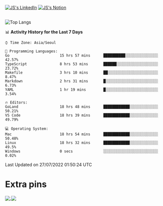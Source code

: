 
[![JS's LinkedIn](https://img.shields.io/badge/LinkedIn-blue?style=for-the-badge&logo=linkedin)](https://www.linkedin.com/in/jaeseung-lee-5a2a32139/) 
[![JS's Notion](https://img.shields.io/badge/Notion-black?style=for-the-badge&logo=notion)](https://bit.ly/ljswiki1) <br><br>
<!-- ![JS's GitHub stats](https://github-readme-stats-lemon-five.vercel.app/api?username=tkxkd0159&hide=contribs,prs,stars,issues&show_icons=true&theme=react&include_all_commits=true)   -->
![Top Langs](https://github-readme-stats-lemon-five.vercel.app/api/top-langs/?username=tkxkd0159&layout=compact&hide=jupyter%20notebook,scss,html,css&langs_count=10)  


<!--START_SECTION:waka-->
📊 **Activity History for the Last 7 Days** 

```text
⌚︎ Time Zone: Asia/Seoul

💬 Programming Languages: 
Go                       15 hrs 57 mins      ██████████░░░░░░░░░░░░░░░   42.57% 
TypeScript               8 hrs 53 mins       ██████░░░░░░░░░░░░░░░░░░░   23.72% 
Makefile                 3 hrs 10 mins       ██░░░░░░░░░░░░░░░░░░░░░░░   8.47% 
Markdown                 2 hrs 31 mins       █░░░░░░░░░░░░░░░░░░░░░░░░   6.73% 
YAML                     1 hr 19 mins        █░░░░░░░░░░░░░░░░░░░░░░░░   3.54%

🔥 Editors: 
GoLand                   18 hrs 48 mins      ████████████░░░░░░░░░░░░░   50.21% 
VS Code                  18 hrs 39 mins      ████████████░░░░░░░░░░░░░   49.79%

💻 Operating System: 
Mac                      18 hrs 54 mins      ████████████░░░░░░░░░░░░░   50.48% 
Linux                    18 hrs 32 mins      ████████████░░░░░░░░░░░░░   49.5% 
Windows                  0 secs              ░░░░░░░░░░░░░░░░░░░░░░░░░   0.02%

```


 Last Updated on 27/07/2022 01:50:24 UTC
<!--END_SECTION:waka-->

# Extra pins
<a href="https://github.com/tkxkd0159/tkxkd0159.github.io">
  <img align="center" src="https://github-readme-stats-lemon-five.vercel.app/api/pin/?username=tkxkd0159&repo=nft-card-game&theme=react" />
</a>
<a href="https://github.com/tkxkd0159/dsalgo">
  <img align="center" src="https://github-readme-stats-lemon-five.vercel.app/api/pin/?username=tkxkd0159&repo=dsalgo&theme=react" />
</a>

<!---
- 🔭 I’m currently working on ...
- 🌱 I’m currently learning blockchain and distributed network
- 👯 I’m looking to collaborate on ...
- 🤔 I’m looking for help with ...
- 💬 Ask me about ...
- 📫 How to reach me: ...
- 😄 Pronouns: ...
- ⚡ Fun fact: ...
-->

